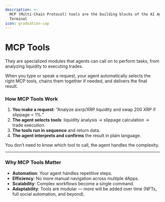 ```yaml
---
description: >-
  MCP (Multi-Chain Protocol) tools are the building blocks of the AI Agent
  Terminal
icon: graduation-cap
---
```


# MCP Tools

They are specialized modules that agents can call on to perform tasks, from analyzing liquidity to executing trades.

When you type or speak a request, your agent automatically selects the right MCP tools, chains them together if needed, and delivers the final result.

### **How MCP Tools Work**

1. **You make a request**: “Analyze aixrp/XRP liquidity and swap 200 XRP if slippage < 1%.”
2. **The agent selects tools**: liquidity analysis → slippage calculation → trade execution.
3. **The tools run in sequence** and return data.
4. **The agent interprets and confirms** the result in plain language.

You don’t need to know which tool to call, the agent handles the complexity.

***

### **Why MCP Tools Matter**

* **Automation**: Your agent handles repetitive steps.
* **Efficiency**: No more manual navigation across multiple dApps.
* **Scalability**: Complex workflows become a single command.
* **Adaptability**: Tools are modular — more will be added over time (NFTs, full social automation, and beyond).
